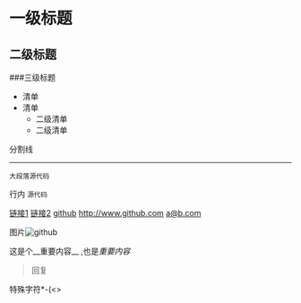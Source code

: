 一级标题
====

二级标题
-----

###三级标题

- 清单
- 清单
  - 二级清单
  - 二级清单
  

分割线
- - -


    大段落源代码

行内 `源代码`
    
[链接1](http://www.github.com "GitHub")
[链接2][GitHub]
[github][]
<http://www.github.com> <a@b.com>

图片![github](https://github.com/favicon.ico)

这是个__重要内容__ ,也是*重要内容*

> 回复

特殊字符\*\-\(\<\>

[GitHub]: http://www.github.com "GitHub"